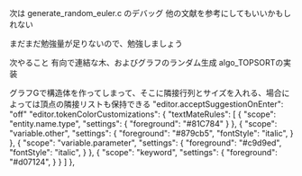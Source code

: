 次は generate_random_euler.c のデバッグ
他の文献を参考にしてもいいかもしれない

まだまだ勉強量が足りないので、勉強しましょう

次やること
有向で連結な木、およびグラフのランダム生成
algo_TOPSORTの実装

グラフGで構造体を作ってしまって、そこに隣接行列とサイズを入れる、場合によっては頂点の隣接リストも保持できる
  "editor.acceptSuggestionOnEnter": "off"
"editor.tokenColorCustomizations": {
      "textMateRules": [
          {
              "scope": "entity.name.type",
              "settings": {
                  "foreground": "#81C784"
              }
          },
          {
              "scope": "variable.other",
              "settings": {
                  "foreground": "#879cb5",
                  "fontStyle": "italic",
              }
          },
          {
              "scope": "variable.parameter",
              "settings": {
                  "foreground": "#c9d9ed",
                  "fontStyle": "italic",
              }
          },
         {
              "scope": "keyword",
              "settings": {
                  "foreground": "#d07124",
              }
          }
      ]
  },
